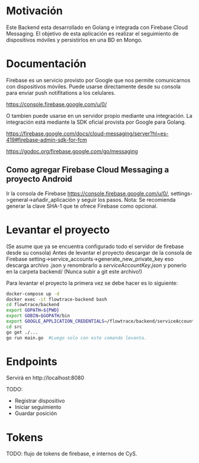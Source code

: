 # Motivación

Este Backend esta desarrollado en Golang e integrada con Firebase Cloud Messaging.
El objetivo de esta aplicación es realizar el seguimiento de dispositivos móviles y persistirlos en una BD en Mongo.

# Documentación

Firebase es un servicio provisto por Google que nos permite comunicarnos con dispositivos móviles. Puede usarse directamente desde su consola para enviar push notifitations a los celulares.

https://console.firebase.google.com/u/0/

O tambien puede usarse en un servidor propio mediante una integración.
La integración está mediante la SDK oficial provista por Google para Golang.

https://firebase.google.com/docs/cloud-messaging/server?hl=es-419#firebase-admin-sdk-for-fcm

https://godoc.org/firebase.google.com/go/messaging

## Como agregar Firebase Cloud Messaging a proyecto Android

Ir la consola de Firebase https://console.firebase.google.com/u/0/, settings->general->añadir_aplicación y seguir los pasos.
Nota: Se recomienda generar la clave SHA-1 que te ofrece Firebase como opcional.

# Levantar el proyecto

(Se asume que ya se encuentra configurado todo el servidor de firebase desde su consola)
Antes de levantar el proyecto descargar de la consola de Firebase
setting->service_accounts->generate_new_private_key
eso descarga archivo .json y renombrarlo a *serviceAccountKey.json* y ponerlo en la carpeta backend/
(Nunca subir a git este archivo!)

Para levantar el proyecto la primera vez se debe hacer es lo siguiente:

```bash
docker-compose up -d
docker exec -it flowtrace-backend bash
cd flowtrace/backend
export GOPATH=${PWD}
export GOBIN=$GOPATH/bin
export GOOGLE_APPLICATION_CREDENTIALS=/flowtrace/backend/serviceAccountKey.json
cd src
go get ./...
go run main.go  #Luego solo con este comando levanta.
```

# Endpoints

Servirá en http://localhost:8080

TODO:

- Registrar dispositivo
- Iniciar seguimiento
- Guardar posición

# Tokens

TODO: flujo de tokens de firebase, e internos de CyS.